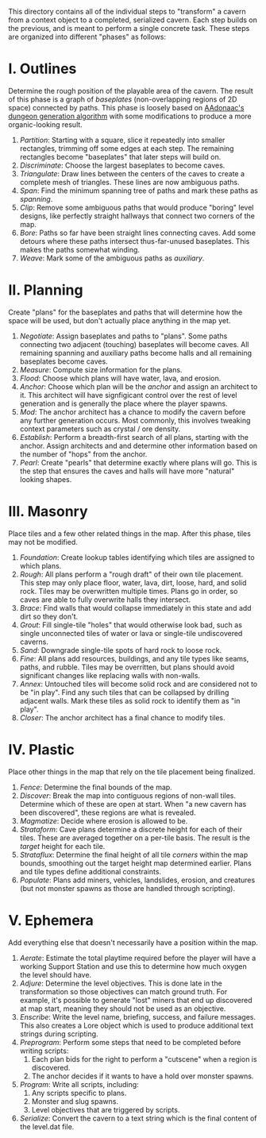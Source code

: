 This directory contains all of the individual steps to "transform" a cavern from a context object to a completed, serialized cavern. Each step builds on the previous, and is meant to perform a single concrete task. These steps are organized into different "phases" as follows:

# I. Outlines

Determine the rough position of the playable area of the cavern. The result of this phase is a graph of _baseplates_ (non-overlapping regions of 2D space) connected by paths. This phase is loosely based on [AAdonaac's dungeon generation algorithm](https://www.gamedeveloper.com/programming/procedural-dungeon-generation-algorithm) with some modifications to produce a more organic-looking result.

1. _Partition_: Starting with a square, slice it repeatedly into smaller rectangles, trimming off some edges at each step. The remaining rectangles become "baseplates" that later steps will build on.
1. _Discriminate_: Choose the largest baseplates to become caves.
1. _Triangulate_: Draw lines between the centers of the caves to create a complete mesh of triangles. These lines are now ambiguous paths.
1. _Span_: Find the minimum spanning tree of paths and mark these paths as _spanning_.
1. _Clip_: Remove some ambiguous paths that would produce "boring" level designs, like perfectly straight hallways that connect two corners of the map.
1. _Bore_: Paths so far have been straight lines connecting caves. Add some detours where these paths intersect thus-far-unused baseplates. This makes the paths somewhat winding.
1. _Weave_: Mark some of the ambiguous paths as _auxiliary_.

# II. Planning

Create "plans" for the baseplates and paths that will determine how the space will be used, but don't actually place anything in the map yet.

1. _Negotiate_: Assign baseplates and paths to "plans". Some paths connecting two adjacent (touching) baseplates will become caves. All remaining spanning and auxiliary paths become halls and all remaining baseplates become caves.
1. _Measure_: Compute size information for the plans.
1. _Flood_: Choose which plans will have water, lava, and erosion.
1. _Anchor_: Choose which plan will be the _anchor_ and assign an architect to it. This architect will have signfigicant control over the rest of level generation and is generally the place where the player spawns.
1. _Mod_: The anchor architect has a chance to modify the cavern before any further generation occurs. Most commonly, this involves tweaking context parameters such as crystal / ore density.
1. _Establish_: Perform a breadth-first search of all plans, starting with the anchor. Assign architects and and determine other information based on the number of "hops" from the anchor.
1. _Pearl_: Create "pearls" that determine exactly where plans will go. This is the step that ensures the caves and halls will have more "natural" looking shapes.

# III. Masonry

Place tiles and a few other related things in the map. After this phase, tiles may not be modified.

1. _Foundation_: Create lookup tables identifying which tiles are assigned to which plans.
1. _Rough_: All plans perform a "rough draft" of their own tile placement. This step may only place floor, water, lava, dirt, loose, hard, and solid rock. Tiles may be overwritten multiple times. Plans go in order, so caves are able to fully overwrite halls they intersect.
1. _Brace_: Find walls that would collapse immediately in this state and add dirt so they don't.
1. _Grout_: Fill single-tile "holes" that would otherwise look bad, such as single unconnected tiles of water or lava or single-tile undiscovered caverns.
1. _Sand_: Downgrade single-tile spots of hard rock to loose rock.
1. _Fine_: All plans add resources, buildings, and any tile types like seams, paths, and rubble. Tiles may be overritten, but plans should avoid significant changes like replacing walls with non-walls.
1. _Annex_: Untouched tiles will become solid rock and are considered not to be "in play". Find any such tiles that can be collapsed by drilling adjacent walls. Mark these tiles as solid rock to identify them as "in play".
1. _Closer_: The anchor architect has a final chance to modify tiles.

# IV. Plastic

Place other things in the map that rely on the tile placement being finalized.

1. _Fence_: Determine the final bounds of the map.
1. _Discover_: Break the map into contiguous regions of non-wall tiles. Determine which of these are open at start. When "a new cavern has been discovered", these regions are what is revealed.
1. _Magmatize_: Decide where erosion is allowed to be.
1. _Strataform_: Cave plans determine a discrete height for each of their tiles. These are averaged together on a per-tile basis. The result is the _target_ height for each tile.
1. _Strataflux_: Determine the final height of all tile _corners_ within the map bounds, smoothing out the target height map determined earlier. Plans and tile types define additional constraints.
1. _Populate_: Plans add miners, vehicles, landslides, erosion, and creatures (but not monster spawns as those are handled through scripting).

# V. Ephemera

Add everything else that doesn't necessarily have a position within the map.

1. _Aerate_: Estimate the total playtime required before the player will have a working Support Station and use this to determine how much oxygen the level should have.
1. _Adjure_: Determine the level objectives. This is done late in the transformation so those objectives can match ground truth. For example, it's possible to generate "lost" miners that end up discovered at map start, meaning they should not be used as an objective.
1. _Enscribe_: Write the level name, briefing, success, and failure messages. This also creates a Lore object which is used to produce additional text strings during scripting.
1. _Preprogram_: Perform some steps that need to be completed before writing scripts:
   1. Each plan bids for the right to perform a "cutscene" when a region is discovered.
   1. The anchor decides if it wants to have a hold over monster spawns.
1. _Program_: Write all scripts, including:
   1. Any scripts specific to plans.
   1. Monster and slug spawns.
   1. Level objectives that are triggered by scripts.
1. _Serialize_: Convert the cavern to a text string which is the final content of the level.dat file.
